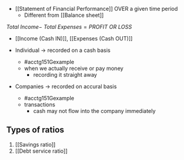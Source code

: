 - [[Statement of Financial Performance]] OVER a given time period
	- Different from [[Balance sheet]]

$Total\ Income -\ Total\ Expenses = PROFIT\ OR\ LOSS$
- [[Income (Cash IN)]], [[Expenses (Cash OUT)]]

- Individual $\rightarrow$ recorded on a cash basis
	- #acctg151Gexample
	- when we actually receive or pay money 
		- recording it straight away
- Companies $\rightarrow$ recorded on accural basis
	- #acctg151Gexample
	- transactions
		- cash may not flow into the company immediately

## Types of ratios
1. [[Savings ratio]]
2. [[Debt service ratio]]